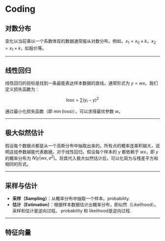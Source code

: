 # Coding

## 对数分布

变化以当前乘以一个系数体现的数据通常服从对数分布。例如，$x_1 = x_0 \times k$，$x_2 = x_1 \times k$，如股价等。

---

## 线性回归

线性回归的目标是找到一条最能表达样本数据的直线，通常形式为 $y = wx$。我们定义损失函数为：

$$
\text{loss} = \sum (y_i - y)^2
$$

通过最小化损失函数（即 $\min(\text{loss})$），可以求得最优参数 $w$。

---

## 极大似然估计

假设每个数据点都是从一个高斯分布中抽取出来的。所有点的概率连乘积越大，说明这组参数越能代表数据。对于线性回归，假设每个样本的 $y$ 都依赖于 $wx$，即 $y$ 的概率分布为 $N(y|wx, \sigma^2)$。将其代入极大似然估计后，可以化简为与残差平方和相同的形式。

---

## 采样与估计

- **采样（Sampling）**：从概率分布中抽取一个样本。probability.
- **估计（Estimation）**：根据样本数据估计出概率分布，即似然（Likelihood）。
采样和估计是逆向过程。
probability 和 likelihood是逆向过程.

---

## 特征向量

